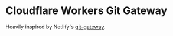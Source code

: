 # Cloudflare Workers Git Gateway

Heavily inspired by Netlify's [git-gateway](https://github.com/netlify/git-gateway).
